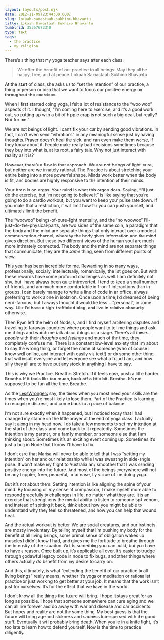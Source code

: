 ```yaml
---
layout: layouts/post.njk
date: 2012-11-09T23:44:00.000Z
slug: lokaah-samastaah-sukhino-bhavantu
title: Lokaah Samastaah Sukhino Bhavantu
tumblrid: 35367673340
type: text
tags:
  - the practice
  - my religion
---
```

<p>There&rsquo;s a thing that my yoga teacher says after each class.</p>

<blockquote>
  <p>We offer the benefit of our practice to all beings.  May they all be happy, free, and at peace.
  Lokaah Samastaah Sukhino Bhavantu.</p>
</blockquote>

<p>At the start of class, she asks us to &ldquo;set the intention&rdquo; of our practice, a thing or person or idea that we want to focus our positive energy on throughout the exercises.</p>

<p>When I first started doing yoga, I felt a lot of resistance to the &ldquo;woo woo&rdquo; aspects of it.  I thought, &ldquo;I&rsquo;m coming here to exercise, and it&rsquo;s a good work out, so putting up with a bit of hippie crap is not such a big deal, but really?  Not for me.&rdquo;</p>

<p>We are not beings of light.  I can&rsquo;t fix your car by sending good vibrations.  In fact, I can&rsquo;t even send &ldquo;vibrations&rdquo; in any meaningful sense just by having thoughts.  Prayer doesn&rsquo;t heal the sick, and can even make them worse, if they know about it.  People make really bad decisions sometimes because they buy into what is, at its root, a fairy tale.  Why not just interact with reality as it is?</p>

<p>However, there&rsquo;s a flaw in that approach.  We are not beings of light, sure, but neither are we innately rational.  The Practice is about stretching your entire being into a more powerful shape.  Minds work better when the body is fit, and bodies are highly responsive to the intention of their minds.</p>

<p>Your brain is an organ.  Your mind is what this organ does.  Saying, &ldquo;I&rsquo;ll just do the exercise, but I&rsquo;m not going to believe it&rdquo; is like saying that you&rsquo;re going to do a cardio workout, but you want to keep your pulse rate down.  If you make that a restriction, it will limit how far you can push yourself, and ultimately limit the benefit.</p>

<p>The &ldquo;woowoo&rdquo; beings-of-pure-light mentality, and the &ldquo;no woowoo&rdquo; I&rsquo;ll-just-do-the-physical-parts, are two sides of the same coin, a paradigm that the body and the mind are separate things that only interact over a modest communication channel, whereby the body gives information and the mind gives direction.  But these two different views of the human soul are much more intimately connected.  The body and the mind are not separate things that communicate, they are the <em>same</em> thing, seen from different points of view.</p>

<p>This year has been incredible for me.  Rewarding in so many ways, professionally, socially, intellectually, romantically, the list goes on.  But with these rewards have come profound challenges as well.  I am definitely not shy, but I have always been quite introverted.  I tend to keep a small number of friends, and am much more comfortable in 1-on-1 interactions than in groups.  I can barely manage to write a line of code in an office, always preferring to work alone in isolation.  Once upon a time, I&rsquo;d dreamed of being nerd-famous, but I always thought it would be less&hellip; &ldquo;personal&rdquo;, in some way.  Like I&rsquo;d have a high-trafficked blog, and live in relative obscurity otherwise.</p>

<p>Then Ryan left the helm of Node.js, and I find myself arbitering disputes and traveling to faraway countries where people want to tell me things and ask me things and watch me talk about things on a stage.  There&rsquo;s all these&hellip; <em>people</em> with their <em>thoughts</em> and <em>feelings</em> and much of the time, they completely confuse me.  There is a constant low-level anxiety that I&rsquo;m about to say the wrong thing, or forget the name of someone (who of course I know well online, and interact with easily via text!) or do some other thing that will insult everyone and let everyone see what a fraud I am, and how silly they all are to have put any stock in anything I have to say.</p>

<p>This is why we Practice.  Breathe.  Stretch.  If it feels easy, push a little harder.  Breathe.  If it feels like too much, back off a little bit.  Breathe.  It&rsquo;s not supposed to be fun all the time.  Breathe.</p>

<p>As the <a href="http://lesswrong.com">LessWrongers</a> say, the times when you most need your skills are the times when you&rsquo;re most likely to lose them.  Part of the Practice is learning to recognize distress, and come back to a place of balance.</p>

<p>I&rsquo;m not sure exactly when it happened, but I noticed today that I had changed my stance on the little prayer at the end of yoga class.  I actually say it along in my head now.  I do take a few moments to set my intention at the start of the class, and come back to it repeatedly.  Sometimes the intention is my partner, or a family member, or someone else that I am thinking about.  Sometimes it&rsquo;s an exciting event coming up.  Sometimes it&rsquo;s just a bug in Node that I know I&rsquo;ll have to fix.</p>

<p>I don&rsquo;t care that Marisa will never be able to tell that I was &ldquo;setting my intention&rdquo; on her and our relationship while I was sweating in side-angle pose.  It won&rsquo;t make my flight to Australia any smoother that I was sending positive energy into the future.  And most of the beings everywhere will not be any happier, freer, peaceful, or at ease, by virtue of me doing yoga.</p>

<p>But it&rsquo;s not about them.  Setting intention is like aligning the spine of your mind.  By focusing on <em>my</em> sense of compassion, I make myself more able to respond gracefully to challenges in life, no matter what they are.  It is an exercise that strengthens the mental ability to listen to someone spit venom, and instead of spitting it back, think about how you might be able to understand why they feel so threatened, and how you can help that wound heal.</p>

<p>And the actual workout is better.  We are social creatures, and our instincts are mostly involuntary.  By telling myself that I&rsquo;m pushing my body for the benefit of all living beings, some primal sense of obligation wakes up muscles I didn&rsquo;t know I had, and gives me the fortitude to breathe through the intensity of the situation.  Grit is something you can build, but you have to have a reason.  Once built up, it&rsquo;s applicable all over.  It&rsquo;s easier to trudge through godawful legacy code in node to fix bugs, and other things where others actually <em>do</em> benefit from my desire to carry on.</p>

<p>And this, ultimately, is what &ldquo;extending the benefit of our practice to all living beings&rdquo; really means, whether it&rsquo;s yoga or meditation or rationalist practice or just working to get better at your job.  It means that the work isn&rsquo;t just for ourselves.  It&rsquo;s for the effect that we have in the world.</p>

<p>I don&rsquo;t know all the things the future will bring.  I hope it stays great for as long as possible.  I hope that someone somewhere can cure aging and we can all live forever and do away with war and disease and car accidents.  But hopes and reality are not the same thing.  My best guess is that the future will bring age and sickness and sadness interspersed with the good stuff.  Eventually it will probably bring death.  When you&rsquo;re in a knife fight, it&rsquo;s too late to learn how to defend yourself.  Now is the time to practice diligently.</p>
